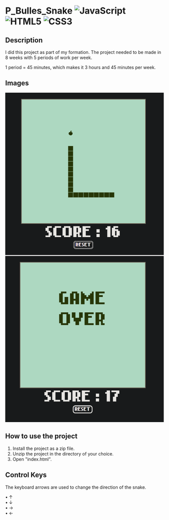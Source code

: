 # P_Bulles_Snake ![JavaScript](https://img.shields.io/badge/javascript-%23323330.svg?style=for-the-badge&logo=javascript&logoColor=%23F7DF1E) ![HTML5](https://img.shields.io/badge/html5-%23E34F26.svg?style=for-the-badge&logo=html5&logoColor=white) ![CSS3](https://img.shields.io/badge/css3-%231572B6.svg?style=for-the-badge&logo=css3&logoColor=white)

## Description 
I did this project as part of my formation. The project needed to be made in 8 weeks with 5 periods of work per week.

1 period = 45 minutes, which makes it 3 hours and 45 minutes per week.

## Images
<img src="https://github.com/estebanstb/P_Bulles_Snake/blob/main/images/screenshots/gameRunning_Snake.png"></img>
<img src="https://github.com/estebanstb/P_Bulles_Snake/blob/main/images/screenshots/gameOver_Snake.png"></img>

## How to use the project
1) Install the project as a zip file.
2) Unzip the project in the directory of your choice.
3) Open "index.html".

## Control Keys
The keyboard arrows are used to change the direction of the snake.

  • ↑  
  • ↓  
  • →  
  • ← 
